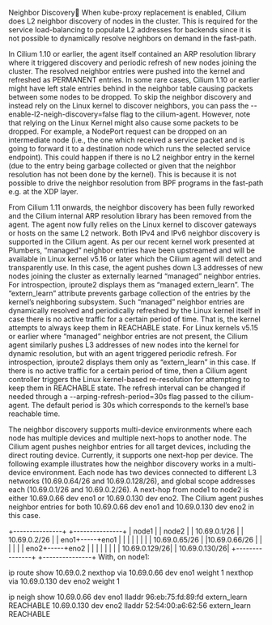 Neighbor Discovery
When kube-proxy replacement is enabled, Cilium does L2 neighbor discovery of nodes in the cluster. This is required for the service load-balancing to populate L2 addresses for backends since it is not possible to dynamically resolve neighbors on demand in the fast-path.

In Cilium 1.10 or earlier, the agent itself contained an ARP resolution library where it triggered discovery and periodic refresh of new nodes joining the cluster. The resolved neighbor entries were pushed into the kernel and refreshed as PERMANENT entries. In some rare cases, Cilium 1.10 or earlier might have left stale entries behind in the neighbor table causing packets between some nodes to be dropped. To skip the neighbor discovery and instead rely on the Linux kernel to discover neighbors, you can pass the --enable-l2-neigh-discovery=false flag to the cilium-agent. However, note that relying on the Linux Kernel might also cause some packets to be dropped. For example, a NodePort request can be dropped on an intermediate node (i.e., the one which received a service packet and is going to forward it to a destination node which runs the selected service endpoint). This could happen if there is no L2 neighbor entry in the kernel (due to the entry being garbage collected or given that the neighbor resolution has not been done by the kernel). This is because it is not possible to drive the neighbor resolution from BPF programs in the fast-path e.g. at the XDP layer.

From Cilium 1.11 onwards, the neighbor discovery has been fully reworked and the Cilium internal ARP resolution library has been removed from the agent. The agent now fully relies on the Linux kernel to discover gateways or hosts on the same L2 network. Both IPv4 and IPv6 neighbor discovery is supported in the Cilium agent. As per our recent kernel work presented at Plumbers, “managed” neighbor entries have been upstreamed and will be available in Linux kernel v5.16 or later which the Cilium agent will detect and transparently use. In this case, the agent pushes down L3 addresses of new nodes joining the cluster as externally learned “managed” neighbor entries. For introspection, iproute2 displays them as “managed extern_learn”. The “extern_learn” attribute prevents garbage collection of the entries by the kernel’s neighboring subsystem. Such “managed” neighbor entries are dynamically resolved and periodically refreshed by the Linux kernel itself in case there is no active traffic for a certain period of time. That is, the kernel attempts to always keep them in REACHABLE state. For Linux kernels v5.15 or earlier where “managed” neighbor entries are not present, the Cilium agent similarly pushes L3 addresses of new nodes into the kernel for dynamic resolution, but with an agent triggered periodic refresh. For introspection, iproute2 displays them only as “extern_learn” in this case. If there is no active traffic for a certain period of time, then a Cilium agent controller triggers the Linux kernel-based re-resolution for attempting to keep them in REACHABLE state. The refresh interval can be changed if needed through a --arping-refresh-period=30s flag passed to the cilium-agent. The default period is 30s which corresponds to the kernel’s base reachable time.

The neighbor discovery supports multi-device environments where each node has multiple devices and multiple next-hops to another node. The Cilium agent pushes neighbor entries for all target devices, including the direct routing device. Currently, it supports one next-hop per device. The following example illustrates how the neighbor discovery works in a multi-device environment. Each node has two devices connected to different L3 networks (10.69.0.64/26 and 10.69.0.128/26), and global scope addresses each (10.69.0.1/26 and 10.69.0.2/26). A next-hop from node1 to node2 is either 10.69.0.66 dev eno1 or 10.69.0.130 dev eno2. The Cilium agent pushes neighbor entries for both 10.69.0.66 dev eno1 and 10.69.0.130 dev eno2 in this case.

+---------------+     +---------------+
|    node1      |     |    node2      |
| 10.69.0.1/26  |     | 10.69.0.2/26  |
|           eno1+-----+eno1           |
|           |   |     |   |           |
| 10.69.0.65/26 |     |10.69.0.66/26  |
|               |     |               |
|           eno2+-----+eno2           |
|           |   |     | |             |
| 10.69.0.129/26|     | 10.69.0.130/26|
+---------------+     +---------------+
With, on node1:

ip route show
10.69.0.2
        nexthop via 10.69.0.66 dev eno1 weight 1
        nexthop via 10.69.0.130 dev eno2 weight 1

ip neigh show
10.69.0.66 dev eno1 lladdr 96:eb:75:fd:89:fd extern_learn  REACHABLE
10.69.0.130 dev eno2 lladdr 52:54:00:a6:62:56 extern_learn  REACHABLE
